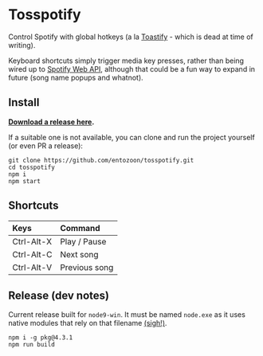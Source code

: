 # Tosspotify

Control Spotify with global hotkeys (a la [Toastify](https://github.com/aleab/toastify) - which is dead at time of writing).

Keyboard shortcuts simply trigger media key presses, rather than being wired up to [Spotify Web API](https://github.com/thelinmichael/spotify-web-api-node), although that could be a fun way to expand in future (song name popups and whatnot).

## Install

**[Download a release here](https://github.com/entozoon/tosspotify/releases).**

If a suitable one is not available, you can clone and run the project yourself (or even PR a release):

    git clone https://github.com/entozoon/tosspotify.git
    cd tosspotify
    npm i
    npm start

## Shortcuts

| Keys       | Command       |
| :--------- | :------------ |
| Ctrl-Alt-X | Play / Pause  |
| Ctrl-Alt-C | Next song     |
| Ctrl-Alt-V | Previous song |

## Release (dev notes)

Current release built for `node9-win`. It must be named `node.exe` as it uses native modules that rely on that filename [(sigh!)](https://github.com/zeit/pkg/issues/161#issuecomment-394309701).

    npm i -g pkg@4.3.1
    npm run build
